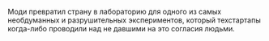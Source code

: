 Моди превратил страну в лабораторию для одного из самых необдуманных и разрушительных экспериментов, который техстартапы когда-либо проводили над не давшими на это согласия людьми.
